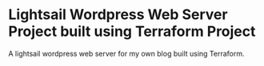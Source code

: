 # Lightsail Wordpress Web Server Project built using Terraform Project
A lightsail wordpress web server for my own blog built using Terraform.
